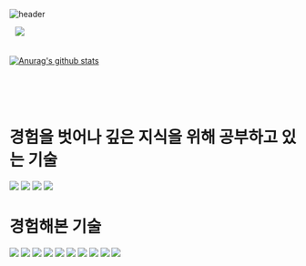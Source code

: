 ![header](https://capsule-render.vercel.app/api?type=waving&color=auto&height=300&section=header&text=Hongdosan's%20Github&fontSize=77&animation=fadeIn&fontAlignY=38&desc=Welcome!&descAlignY=51&descAlign=62)
<div style="width: 100px; height: 20px;">
        <a href="https://hongdosan.tistory.com/">
            <img 
                 src="http://img.shields.io/badge/- 기술 블로그 : 개발을 DAMDA -6DB33F?style=for-the-badge&logo=Github&link=https://hongdosan.tistory.com/"
                style="height : auto; weignt : 100px; margin-left : 10px; margin-right : 10px;"/>        
        </a> 
</div> <br />
  
[![Anurag's github stats](https://github-readme-stats.vercel.app/api?username=HyuckJuneHong&show_icons=true&theme=graywhite)](https://github.com/HyuckJuneHong/github-readme-stats)

<br /><br /><br />

<div><h1>경험을 벗어나 깊은 지식을 위해 공부하고 있는 기술</h1></div>
<p>
<img src="https://img.shields.io/badge/Java-007396?style=for-the-badge&logo=Java&logoColor=white"/></a>
<img src="https://img.shields.io/badge/Spring Boot-2DB33F?style=for-the-badge&logo=SpringBoot&logoColor=white"/></a>
<img src="https://img.shields.io/badge/Spring Data JPA-81B81A?style=for-the-badge&logo=Spring&logoColor=white"/></a>
<img src="https://img.shields.io/badge/Spring Security & JWT-61DAFB?style=for-the-badge&logo=a&logoColor=white"/></a>
</p>
<div><h1>경험해본 기술</h1></div>
<p>
<img src="https://img.shields.io/badge/MySQL-4479A1?style=for-the-badge&logo=MySQL&logoColor=white"/></a> 
<img src="https://img.shields.io/badge/Redis-7F52FF?style=for-the-badge"/></a> 
<img src="https://img.shields.io/badge/QueryDSL-7E4DD2?style=for-the-badge&logo=a&logoColor=white"/></a> 
<img src="https://img.shields.io/badge/Spring Cloud-61DAFB?style=for-the-badge"/></a> 
<img src="https://img.shields.io/badge/Amazon AWS-FF9900?style=for-the-badge"/></a> 
<img src="https://img.shields.io/badge/Jenkins-DC382D?style=for-the-badge"/></a> 
<img src="https://img.shields.io/badge/Docker-61DAFB?style=for-the-badge"/></a>
<img src="https://img.shields.io/badge/RabbitMQ-7F12FF?style=for-the-badge"/></a> 
<img src="https://img.shields.io/badge/Kafka-CC9808?style=for-the-badge"/></a> 
<img src="https://img.shields.io/badge/spring batch-FF9900?style=for-the-badge"/></a>
</p>
<br /><br />

<!--
<p><img  src="https://github-readme-stats.vercel.app/api/top-langs?username=HyuckJuneHong&show_icons=true&locale=en&layout=compact" alt="HyuckJuneHong" /></p>

**HyuckJuneHong/HyuckJuneHong** is a ✨ _special_ ✨ repository because its `README.md` (this file) appears on your GitHub profile.

Here are some ideas to get you started:

- 🔭 I’m currently working on ...
- 🌱 I’m currently learning ...
- 👯 I’m looking to collaborate on ...
- 🤔 I’m looking for help with ...
- 💬 Ask me about ...
- 📫 How to reach me: ...
- 😄 Pronouns: ...
- ⚡ Fun fact: ...
-->
